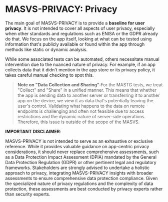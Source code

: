 # MASVS-PRIVACY: Privacy

The main goal of MASVS-PRIVACY is to provide a **baseline for user privacy**. It is not intended to cover all aspects of user privacy, especially when other standards and regulations such as ENISA or the GDPR already do that. We focus on the app itself, looking at what can be tested using information that's publicly available or found within the app through methods like static or dynamic analysis.

While some associated tests can be automated, others necessitate manual intervention due to the nuanced nature of privacy. For example, if an app collects data that it didn't mention in the app store or its privacy policy, it takes careful manual checking to spot this.

> **Note on "Data Collection and Sharing"**:For the MASTG tests, we treat "Collect" and "Share" in a unified manner. This means that whether the app is sending data to another server or transferring it to another app on the device, we view it as data that's potentially leaving the user's control. Validating what happens to the data on remote endpoints is challenging and often not feasible due to access restrictions and the dynamic nature of server-side operations. Therefore, this issue is outside of the scope of the MASVS.

**IMPORTANT DISCLAIMER**:

MASVS-PRIVACY is not intended to serve as an exhaustive or exclusive reference. While it provides valuable guidance on app-centric privacy considerations, it should never replace comprehensive assessments, such as a Data Protection Impact Assessment (DPIA) mandated by the General Data Protection Regulation (GDPR) or other pertinent legal and regulatory frameworks. Stakeholders are strongly advised to undertake a holistic approach to privacy, integrating MASVS-PRIVACY insights with broader assessments to ensure comprehensive data protection compliance. Given the specialized nature of privacy regulations and the complexity of data protection, these assessments are best conducted by privacy experts rather than security experts.
